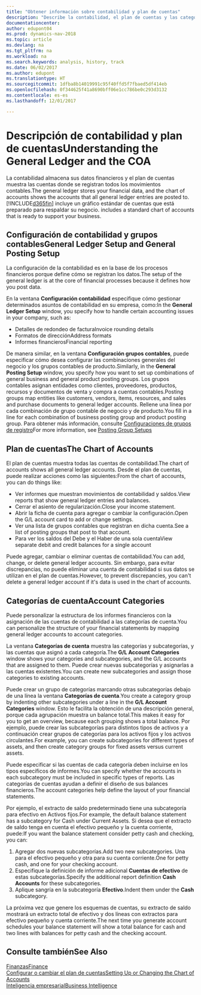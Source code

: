 ```yaml
---
title: "Obtener información sobre contabilidad y plan de cuentas"
description: "Describe la contabilidad, el plan de cuentas y las categorías de cuentas."
documentationcenter: 
author: edupont04
ms.prod: dynamics-nav-2018
ms.topic: article
ms.devlang: na
ms.tgt_pltfrm: na
ms.workload: na
ms.search.keywords: analysis, history, track
ms.date: 06/02/2017
ms.author: edupont
ms.translationtype: HT
ms.sourcegitcommit: 1dfba8b14019991c95f40ffd5f7fbaed5df414eb
ms.openlocfilehash: 0f344625f41a8690bff06e1cc786be0c293d3132
ms.contentlocale: es-es
ms.lasthandoff: 12/01/2017

---
```

# <a name="understanding-the-general-ledger-and-the-coa"></a><span data-ttu-id="e7e6d-103">Descripción de contabilidad y plan de cuentas</span><span class="sxs-lookup"><span data-stu-id="e7e6d-103">Understanding the General Ledger and the COA</span></span>
<span data-ttu-id="e7e6d-104">La contabilidad almacena sus datos financieros y el plan de cuentas muestra las cuentas donde se registran todos los movimientos contables.</span><span class="sxs-lookup"><span data-stu-id="e7e6d-104">The general ledger stores your financial data, and the chart of accounts shows the accounts that all general ledger entries are posted to.</span></span> [!INCLUDE[d365fin](includes/d365fin_md.md)]<span data-ttu-id="e7e6d-105"> incluye un gráfico estándar de cuentas que está preparado para respaldar su negocio.</span><span class="sxs-lookup"><span data-stu-id="e7e6d-105"> includes a standard chart of accounts that is ready to support your business.</span></span>

## <a name="general-ledger-setup-and-general-posting-setup"></a><span data-ttu-id="e7e6d-106">Configuración de contabilidad y grupos contables</span><span class="sxs-lookup"><span data-stu-id="e7e6d-106">General Ledger Setup and General Posting Setup</span></span>
<span data-ttu-id="e7e6d-107">La configuración de la contabilidad es en la base de los procesos financieros porque define cómo se registran los datos.</span><span class="sxs-lookup"><span data-stu-id="e7e6d-107">The setup of the general ledger is at the core of financial processes because it defines how you post data.</span></span>  

<span data-ttu-id="e7e6d-108">En la ventana **Configuración contabilidad** especifique cómo gestionar determinados asuntos de contabilidad en su empresa, como:</span><span class="sxs-lookup"><span data-stu-id="e7e6d-108">In the **General Ledger Setup** window, you specify how to handle certain accounting issues in your company, such as:</span></span>  

* <span data-ttu-id="e7e6d-109">Detalles de redondeo de factura</span><span class="sxs-lookup"><span data-stu-id="e7e6d-109">Invoice rounding details</span></span>  
* <span data-ttu-id="e7e6d-110">Formatos de dirección</span><span class="sxs-lookup"><span data-stu-id="e7e6d-110">Address formats</span></span>  
* <span data-ttu-id="e7e6d-111">Informes financieros</span><span class="sxs-lookup"><span data-stu-id="e7e6d-111">Financial reporting</span></span>  

<span data-ttu-id="e7e6d-112">De manera similar, en la ventana **Configuración grupos contables**, puede especificar cómo desea configurar las combinaciones generales del negocio y los grupos contables de producto.</span><span class="sxs-lookup"><span data-stu-id="e7e6d-112">Similarly, in the **General Posting Setup** window, you specify how you want to set up combinations of general business and general product posting groups.</span></span> <span data-ttu-id="e7e6d-113">Los grupos contables asignan entidades como clientes, proveedores, productos, recursos y documentos de venta y compra a cuentas contables.</span><span class="sxs-lookup"><span data-stu-id="e7e6d-113">Posting groups map entities like customers, vendors, items, resources, and sales and purchase documents to general ledger accounts.</span></span> <span data-ttu-id="e7e6d-114">Rellene una línea por cada combinación de grupo contable de negocio y de producto.</span><span class="sxs-lookup"><span data-stu-id="e7e6d-114">You fill in a line for each combination of business posting group and product posting group.</span></span> <span data-ttu-id="e7e6d-115">Para obtener más información, consulte [Configuraciones de grupos de registro](finance-posting-groups.md)</span><span class="sxs-lookup"><span data-stu-id="e7e6d-115">For more information, see [Posting Group Setups](finance-posting-groups.md)</span></span>  

## <a name="the-chart-of-accounts"></a><span data-ttu-id="e7e6d-116">Plan de cuentas</span><span class="sxs-lookup"><span data-stu-id="e7e6d-116">The Chart of Accounts</span></span>
<span data-ttu-id="e7e6d-117">El plan de cuentas muestra todas las cuentas de contabilidad.</span><span class="sxs-lookup"><span data-stu-id="e7e6d-117">The chart of accounts shows all general ledger accounts.</span></span> <span data-ttu-id="e7e6d-118">Desde el plan de cuentas, puede realizar acciones como las siguientes:</span><span class="sxs-lookup"><span data-stu-id="e7e6d-118">From the chart of accounts, you can do things like:</span></span>  

* <span data-ttu-id="e7e6d-119">Ver informes que muestran movimientos de contabilidad y saldos.</span><span class="sxs-lookup"><span data-stu-id="e7e6d-119">View reports that show general ledger entries and balances.</span></span>  
* <span data-ttu-id="e7e6d-120">Cerrar el asiento de regularización.</span><span class="sxs-lookup"><span data-stu-id="e7e6d-120">Close your income statement.</span></span>  
* <span data-ttu-id="e7e6d-121">Abrir la ficha de cuenta para agregar o cambiar la configuración.</span><span class="sxs-lookup"><span data-stu-id="e7e6d-121">Open the G/L account card to add or change settings.</span></span>  
* <span data-ttu-id="e7e6d-122">Ver una lista de grupos contables que registran en dicha cuenta.</span><span class="sxs-lookup"><span data-stu-id="e7e6d-122">See a list of posting groups that post to that account.</span></span>
* <span data-ttu-id="e7e6d-123">Para ver los saldos del Debe y el Haber de una sola cuenta</span><span class="sxs-lookup"><span data-stu-id="e7e6d-123">View separate debit and credit balances for a single account</span></span>  

<span data-ttu-id="e7e6d-124">Puede agregar, cambiar o eliminar cuentas de contabilidad.</span><span class="sxs-lookup"><span data-stu-id="e7e6d-124">You can add, change, or delete general ledger accounts.</span></span> <span data-ttu-id="e7e6d-125">Sin embargo, para evitar discrepancias, no puede eliminar una cuenta de contabilidad si sus datos se utilizan en el plan de cuentas.</span><span class="sxs-lookup"><span data-stu-id="e7e6d-125">However, to prevent discrepancies, you can't delete a general ledger account if it's data is used in the chart of accounts.</span></span>  

## <a name="account-categories"></a><span data-ttu-id="e7e6d-126">Categorías de cuenta</span><span class="sxs-lookup"><span data-stu-id="e7e6d-126">Account Categories</span></span>
<span data-ttu-id="e7e6d-127">Puede personalizar la estructura de los informes financieros con la asignación de las cuentas de contabilidad a las categorías de cuenta.</span><span class="sxs-lookup"><span data-stu-id="e7e6d-127">You can personalize the structure of your financial statements by mapping general ledger accounts to account categories.</span></span>  

<span data-ttu-id="e7e6d-128">La ventana **Categorías de cuenta** muestra las categorías y subcategorías, y las cuentas que asignó a cada categoría.</span><span class="sxs-lookup"><span data-stu-id="e7e6d-128">The **G/L Account Categories** window shows your categories and subcategories, and the G/L accounts that are assigned to them.</span></span> <span data-ttu-id="e7e6d-129">Puede crear nuevas subcategorías y asignarlas a las cuentas existentes.</span><span class="sxs-lookup"><span data-stu-id="e7e6d-129">You can create new subcategories and assign those categories to existing accounts.</span></span>  

<span data-ttu-id="e7e6d-130">Puede crear un grupo de categorías marcando otras subcategorías debajo de una línea la ventana **Categorías de cuenta**.</span><span class="sxs-lookup"><span data-stu-id="e7e6d-130">You create a category group by indenting other subcategories under a line in the **G/L Account Categories** window.</span></span> <span data-ttu-id="e7e6d-131">Esto le facilita la obtención de una descripción general, porque cada agrupación muestra un balance total.</span><span class="sxs-lookup"><span data-stu-id="e7e6d-131">This makes it easy for you to get an overview, because each grouping shows a total balance.</span></span> <span data-ttu-id="e7e6d-132">Por ejemplo, puede crear las subcategorías para distintos tipos de activos y a continuación crear grupos de categorías para los activos fijos y los activos circulantes.</span><span class="sxs-lookup"><span data-stu-id="e7e6d-132">For example, you can create subcategories for different types of assets, and then create category groups for fixed assets versus current assets.</span></span>  

<span data-ttu-id="e7e6d-133">Puede especificar si las cuentas de cada categoría deben incluirse en los tipos específicos de informes.</span><span class="sxs-lookup"><span data-stu-id="e7e6d-133">You can specify whether the accounts in each subcategory must be included in specific types of reports.</span></span> <span data-ttu-id="e7e6d-134">Las categorías de cuentas ayudan a definir el diseño de sus balances financieros.</span><span class="sxs-lookup"><span data-stu-id="e7e6d-134">The account categories help define the layout of your financial statements.</span></span>  

<span data-ttu-id="e7e6d-135">Por ejemplo, el extracto de saldo predeterminado tiene una subcategoría para efectivo en Activos fijos.</span><span class="sxs-lookup"><span data-stu-id="e7e6d-135">For example, the default balance statement has a subcategory for Cash under Current Assets.</span></span> <span data-ttu-id="e7e6d-136">Si desea que el extracto de saldo tenga en cuenta el efectivo pequeño y la cuenta corriente, puede:</span><span class="sxs-lookup"><span data-stu-id="e7e6d-136">If you want the balance statement consider petty cash and checking, you can:</span></span>  

1. <span data-ttu-id="e7e6d-137">Agregar dos nuevas subcategorías.</span><span class="sxs-lookup"><span data-stu-id="e7e6d-137">Add two new subcategories.</span></span> <span data-ttu-id="e7e6d-138">Una para el efectivo pequeño y otra para su cuenta corriente.</span><span class="sxs-lookup"><span data-stu-id="e7e6d-138">One for petty cash, and one for your checking account.</span></span>  
2. <span data-ttu-id="e7e6d-139">Especifique la definición de informe adicional **Cuentas de efectivo** de estas subcategorías.</span><span class="sxs-lookup"><span data-stu-id="e7e6d-139">Specify the additional report definition **Cash Accounts** for these subcategories.</span></span>  
3. <span data-ttu-id="e7e6d-140">Aplique sangría en la subcategoría **Efectivo**.</span><span class="sxs-lookup"><span data-stu-id="e7e6d-140">Indent them under the **Cash** subcategory.</span></span>  

<span data-ttu-id="e7e6d-141">La próxima vez que genere los esquemas de cuentas, su extracto de saldo mostrará un extracto total de efectivo y dos líneas con extractos para efectivo pequeño y cuenta corriente.</span><span class="sxs-lookup"><span data-stu-id="e7e6d-141">The next time you generate account schedules your balance statement will show a total balance for cash and two lines with balances for petty cash and the checking account.</span></span>  

## <a name="see-also"></a><span data-ttu-id="e7e6d-142">Consulte también</span><span class="sxs-lookup"><span data-stu-id="e7e6d-142">See Also</span></span>
[<span data-ttu-id="e7e6d-143">Finanzas</span><span class="sxs-lookup"><span data-stu-id="e7e6d-143">Finance</span></span>](finance.md)  
[<span data-ttu-id="e7e6d-144">Configurar o cambiar el plan de cuentas</span><span class="sxs-lookup"><span data-stu-id="e7e6d-144">Setting Up or Changing the Chart of Accounts</span></span>](finance-setup-chart-accounts.md)  
[<span data-ttu-id="e7e6d-145">Inteligencia empresarial</span><span class="sxs-lookup"><span data-stu-id="e7e6d-145">Business Intelligence</span></span>](bi.md)  

